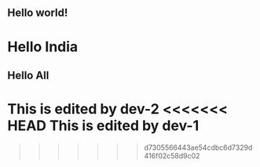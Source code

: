 ## Hello world!
# Hello India
## Hello All
This is edited by dev-2
<<<<<<< HEAD
This is edited by dev-1
=======
>>>>>>> d7305566443ae54cdbc6d7329d416f02c58d9c02
